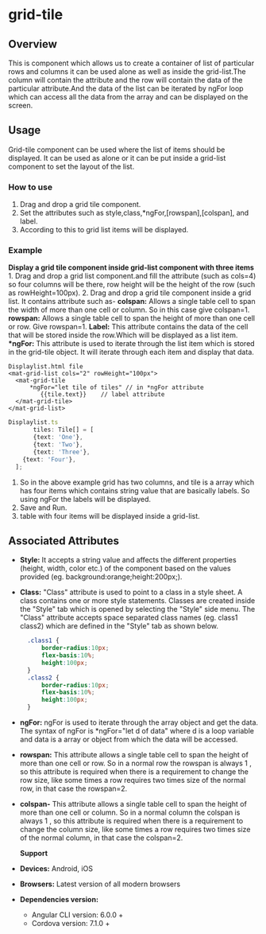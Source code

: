 # grid-tile

## Overview

This is component which allows us to create a container of list of particular rows and columns it can be used alone as well as inside the grid-list.The column will contain the attribute and the row will contain the data of the particular attribute.And the data of the list can be iterated by ngFor loop which can access all the data from the array and can be displayed on the screen.

## Usage

Grid-tile component can be used where the list of items should be displayed. It can be used as alone or it can be put inside a grid-list component to set the layout of the list.

### How to use

1. Drag and drop a grid tile component.
2. Set the attributes such as style,class,\*ngFor,\[rowspan\],\[colspan\], and label.
3. According to this to grid list items will be displayed.

### Example

**Display a grid tile component inside grid-list component with three items** 1. Drag and drop a grid list component.and fill the attribute \(such as cols=4\) so four columns will be there, row height will be the height of the row \(such as rowHeight=100px\). 2. Drag and drop a grid tile component inside a grid list. It contains attribute such as- **colspan:** Allows a single table cell to span the width of more than one cell or column. So in this case give colspan=1.  
**rowspan:** Allows a single table cell to span the height of more than one cell or row. Give rowspan=1. **Label:** This attribute contains the data of the cell that will be stored inside the row.Which will be displayed as a list item.  
**\*ngFor:** This attribute is used to iterate through the list item which is stored in the grid-tile object. It will iterate through each item and display that data.

```markup
Displaylist.html file
<mat-grid-list cols="2" rowHeight="100px">
  <mat-grid-tile
      *ngFor="let tile of tiles" // in *ngFor attribute
         {{tile.text}}    // label attribute
  </mat-grid-tile>
</mat-grid-list>
```

```typescript
Displaylist.ts
       tiles: Tile[] = [
       {text: 'One'},
       {text: 'Two'},
       {text: 'Three'},
    {text: 'Four'},
  ];
```

1. So in the above example grid has two columns, and tile is a array which has four items which contains string value that are basically labels. So using ngFor the labels will be displayed.
2. Save and Run.
3. table with four items will be displayed inside a grid-list.

## Associated Attributes

* **Style:** It accepts a string value and affects the different properties \(height, width, color etc.\) of the component based on the values provided \(eg. background:orange;height:200px;\).
* **Class:** "Class" attribute is used to point to a class in a style sheet. A class contains one or more style statements. Classes are created inside the "Style" tab which is opened by selecting the "Style" side menu. The "Class" attribute accepts space separated class names \(eg. class1 class2\) which are defined in the "Style" tab as shown below.

  ```css
    .class1 {
        border-radius:10px;
        flex-basis:10%;
        height:100px;
    }
    .class2 {
        border-radius:10px;
        flex-basis:10%;
        height:100px;
    }
  ```

* **ngFor:** ngFor is used to iterate through the array object and get the data. The syntax of ngFor is \*ngFor="let d of data" where d is a loop variable and data is a array or object from which the data will be accessed. 
* **rowspan:** This attribute allows a single table cell to span the height of more than one cell or row. So in a normal row the rowspan is always 1 , so this attribute is required when there is a requirement to change the row size, like some times a row requires two times size of the normal row, in that case the rowspan=2.
* **colspan-** This attribute allows a single table cell to span the height of more than one cell or column. So in a normal column the colspan is always 1 , so this attribute is required when there is a requirement to change the column size, like some times a row requires two times size of the normal column, in that case the colspan=2.

  **Support**

* **Devices:** Android, iOS
* **Browsers:**  Latest version of all modern browsers
* **Dependencies version:** 
  * Angular CLI version: 6.0.0 + 
  * Cordova version: 7.1.0 + 

